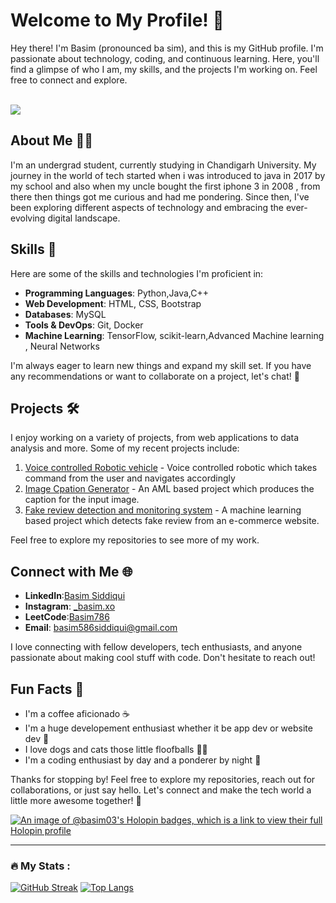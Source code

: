 # Welcome to My Profile! 👋

Hey there! I'm Basim (pronounced ba sim), and this is my GitHub profile. I'm passionate about technology, coding, and continuous learning. Here, you'll find a glimpse of who I am, my skills, and the projects I'm working on. Feel free to connect and explore.
<br>
<br>

![](https://komarev.com/ghpvc/?username=Basim03&color=green)
## About Me 🧑‍💻

I'm an undergrad student, currently studying in Chandigarh University. My journey in the world of tech started when i was introduced to java in 2017 by my school and also when my uncle bought the first iphone 3 in 2008 , from there then things got me curious and had me pondering. Since then, I've been exploring different aspects of technology and embracing the ever-evolving digital landscape.

## Skills 🚀

Here are some of the skills and technologies I'm proficient in:

- **Programming Languages**: Python,Java,C++
- **Web Development**: HTML, CSS, Bootstrap
- **Databases**: MySQL
- **Tools & DevOps**: Git, Docker
- **Machine Learning**: TensorFlow, scikit-learn,Advanced Machine learning , Neural Networks

I'm always eager to learn new things and expand my skill set. If you have any recommendations or want to collaborate on a project, let's chat! 💬

## Projects 🛠️

I enjoy working on a variety of projects, from web applications to data analysis and more. Some of my recent projects include:

1. [Voice controlled Robotic vehicle](https://github.com/Basim03/Voice-Controlled-Robotic-Vehicle) - Voice controlled robotic which takes command from the user and navigates accordingly
2. [Image Cpation Generator](https://github.com/Basim03/Image-caption-generator) - An AML based project which produces the caption for the input image.
3. [Fake review detection and monitoring system](https://github.com/Basim03/E-commerce-fake-review-detection-and-monitoring-system) - A machine learning based project which detects fake review from an e-commerce website.

Feel free to explore my repositories to see more of my work.

## Connect with Me 🌐

- **LinkedIn**:[Basim Siddiqui](https://www.linkedin.com/in/basim-siddiqui-13055a229/)
- **Instagram**: [_basim.xo](https://twitter.com/your-username)
- **LeetCode**:[Basim786](https://leetcode.com/Basim786/)
- **Email**: basim586siddiqui@gmail.com

I love connecting with fellow developers, tech enthusiasts, and anyone passionate about making cool stuff with code. Don't hesitate to reach out!
## Fun Facts 🎉

- I'm a coffee aficionado ☕
- I'm a huge developement enthusiast whether it be app dev or website dev 🍉
- I love dogs and cats those little floofballs 🐶😺
- I'm a coding enthusiast by day and a ponderer by night 🌙

Thanks for stopping by! Feel free to explore my repositories, reach out for collaborations, or just say hello. Let's connect and make the tech world a little more awesome together! 🚀

[![An image of @basim03's Holopin badges, which is a link to view their full Holopin profile](https://holopin.me/basim03)](https://holopin.io/@basim03)

---
### :fire: My Stats :
[![GitHub Streak](http://github-readme-streak-stats.herokuapp.com?user=Basim03&theme=dark&background=000000)](https://git.io/streak-stats)
[![Top Langs](https://github-readme-stats.vercel.app/api/top-langs/?username=Basim03&theme=dark&background=000000)](https://github.com/anuraghazra/github-readme-stats)

